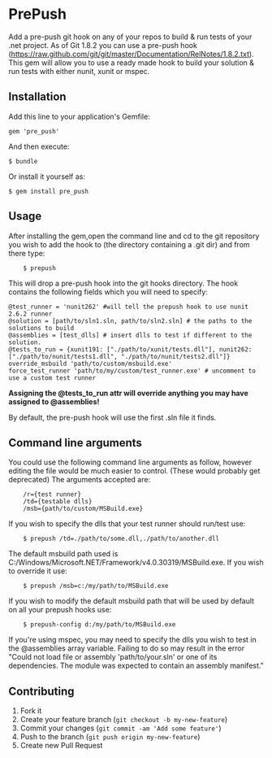 # PrePush

Add a pre-push git hook on any of your repos to build & run tests of your .net project.
As of Git 1.8.2 you can use a pre-push hook (https://raw.github.com/git/git/master/Documentation/RelNotes/1.8.2.txt).
This gem will allow you to use a ready made hook to build your solution & run tests with either nunit, xunit or mspec.

## Installation

Add this line to your application's Gemfile:

    gem 'pre_push'

And then execute:

    $ bundle

Or install it yourself as:

    $ gem install pre_push

## Usage

After installing the gem,open the command line and cd to the git repository you wish to add the hook to 
(the directory containing a .git dir) and from there type:
	
		$ prepush

This will drop a pre-push hook into the git hooks directory.
The hook contains the following fields which you will need to specify:

    @test_runner = 'nunit262' #will tell the prepush hook to use nunit 2.6.2 runner
    @solution = [path/to/sln1.sln, path/to/sln2.sln] # the paths to the solutions to build
    @assemblies = [test_dlls] # insert dlls to test if different to the solution.
    @tests_to_run = {xunit191: ["./path/to/xunit/tests.dll"], nunit262: ["./path/to/nunit/tests1.dll", "./path/to/nunit/tests2.dll"]}
    override_msbuild 'path/to/custom/msbuild.exe'
    force_test_runner 'path/to/my/custom/test_runner.exe' # uncomment to use a custom test runner

 **Assigning the @tests_to_run attr will override anything you may have assigned to @assemblies!**

By default, the pre-push hook will use the first .sln file it finds.

## Command line arguments

You could use the following command line arguments as follow, however editing the file would be much easier to control.
(These would probably get deprecated)
The arguments accepted are:
	
		/r={test runner}
		/td={testable dlls}
		/msb={path/to/custom/MSBuild.exe}

If you wish to specify the dlls that your test runner should run/test use:
	
		$ prepush /td=./path/to/some.dll,./path/to/another.dll


The default msbuild path used is C:/Windows/Microsoft.NET/Framework/v4.0.30319/MSBuild.exe.
If you wish to override it use:
		
		$ prepush /msb=c:/my/path/to/MSBuild.exe

If you wish to modify the default msbuild path that will be used by default on all your prepush hooks use:
		
		$ prepush-config d:/my/path/to/MSBuild.exe

If you're using mspec, you may need to specify the dlls you wish to test in the @assemblies array variable. Failing to do so may result in the error "Could not load file or assembly 'path/to/your.sln' or one of its dependencies. The module was expected to contain an assembly manifest."

## Contributing

1. Fork it
2. Create your feature branch (`git checkout -b my-new-feature`)
3. Commit your changes (`git commit -am 'Add some feature'`)
4. Push to the branch (`git push origin my-new-feature`)
5. Create new Pull Request
